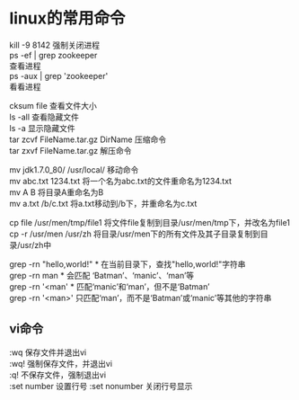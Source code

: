 # linux的常用命令

kill -9 8142 强制关闭进程<br>
ps -ef  | grep zookeeper<br>          查看进程<br> 
ps -aux | grep 'zookeeper'<br>        看看进程<br>

cksum file                        查看文件大小<br>
ls -all                           查看隐藏文件<br>
ls -a                             显示隐藏文件<br>
tar zcvf FileName.tar.gz DirName  压缩命令<br>
tar zxvf FileName.tar.gz          解压命令<br>     

mv jdk1.7.0_80/ /usr/local/       移动命令<br>
mv abc.txt 1234.txt               将一个名为abc.txt的文件重命名为1234.txt<br>
mv A B                            将目录A重命名为B<br>
mv a.txt /b/c.txt                 将a.txt移动到/b下，并重命名为c.txt<br>

cp file /usr/men/tmp/file1        将文件file复制到目录/usr/men/tmp下，并改名为file1<br>
cp -r /usr/men /usr/zh            将目录/usr/men下的所有文件及其子目录复制到目录/usr/zh中<br>

grep -rn "hello,world!" *         在当前目录下，查找"hello,world!"字符串<br>
grep -rn man *                    会匹配 ‘Batman’、‘manic’、‘man’等<br>
grep -rn '\<man' *                匹配‘manic’和‘man’，但不是‘Batman’<br>
grep -rn '\<man\>'                只匹配‘man’，而不是‘Batman’或‘manic’等其他的字符串<br>


vi命令
------
:wq  保存文件并退出vi<br>
:wq! 强制保存文件，并退出vi<br>
:q! 不保存文件，强制退出vi<br>
:set number 设置行号
:set nonumber 关闭行号显示


